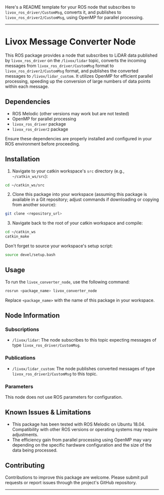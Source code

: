 Here's a README template for your ROS node that subscribes to `livox_ros_driver/CustomMsg`, converts it, and publishes to `livox_ros_driver2/CustomMsg`, using OpenMP for parallel processing.

---

# Livox Message Converter Node

This ROS package provides a node that subscribes to LiDAR data published by `livox_ros_driver` on the `/livox/lidar` topic, converts the incoming messages from `livox_ros_driver/CustomMsg` format to `livox_ros_driver2/CustomMsg` format, and publishes the converted messages to `/livox/lidar_custom`. It utilizes OpenMP for efficient parallel processing, speeding up the conversion of large numbers of data points within each message.

## Dependencies

- ROS Melodic (other versions may work but are not tested)
- OpenMP for parallel processing
- `livox_ros_driver` package
- `livox_ros_driver2` package

Ensure these dependencies are properly installed and configured in your ROS environment before proceeding.

## Installation

1. Navigate to your catkin workspace's `src` directory (e.g., `~/catkin_ws/src`):

```bash
cd ~/catkin_ws/src
```

2. Clone this package into your workspace (assuming this package is available in a Git repository; adjust commands if downloading or copying from another source):

```bash
git clone <repository_url>
```

3. Navigate back to the root of your catkin workspace and compile:

```bash
cd ~/catkin_ws
catkin_make
```

Don't forget to source your workspace's setup script:

```bash
source devel/setup.bash
```

## Usage

To run the `livox_converter_node`, use the following command:

```bash
rosrun <package_name> livox_converter_node
```

Replace `<package_name>` with the name of this package in your workspace.

## Node Information

### Subscriptions

- `/livox/lidar`: The node subscribes to this topic expecting messages of type `livox_ros_driver/CustomMsg`.

### Publications

- `/livox/lidar_custom`: The node publishes converted messages of type `livox_ros_driver2/CustomMsg` to this topic.

### Parameters

This node does not use ROS parameters for configuration.

## Known Issues & Limitations

- This package has been tested with ROS Melodic on Ubuntu 18.04. Compatibility with other ROS versions or operating systems may require adjustments.
- The efficiency gain from parallel processing using OpenMP may vary depending on the specific hardware configuration and the size of the data being processed.

## Contributing

Contributions to improve this package are welcome. Please submit pull requests or report issues through the project's GitHub repository.

---
